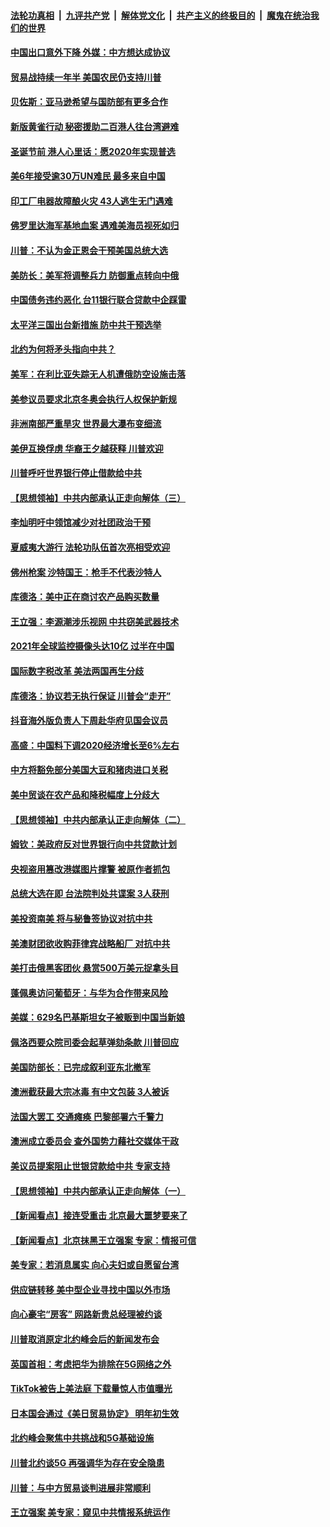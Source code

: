 ####  [法轮功真相](../../../../basic/blob/master/README.md?t=12090226) &nbsp;|&nbsp; [九评共产党](../../../../9ping.md/blob/master/README.md?t=12090226) &nbsp;|&nbsp; [解体党文化](../../../../jtdwh.md/blob/master/README.md?t=12090226)  &nbsp;|&nbsp; [共产主义的终极目的](../../../../gczydzjmd.md/blob/master/README.md?t=12090226) &nbsp;|&nbsp; [魔鬼在统治我们的世界](../../../../mgztzwmdsj.md/blob/master/README.md?t=12090226) 

#### [中国出口意外下降 外媒：中方想达成协议](../pages/nsc418/n11709015.md?t=12090226) 

#### [贸易战持续一年半 美国农民仍支持川普](../pages/nsc418/n11708960.md?t=12090226) 

#### [贝佐斯：亚马逊希望与国防部有更多合作](../pages/nsc418/n11708790.md?t=12090226) 

#### [新版黄雀行动 秘密援助二百港人往台湾避难](../pages/nsc418/n11708788.md?t=12090226) 

#### [圣诞节前 港人心里话：愿2020年实现普选](../pages/nsc418/n11708850.md?t=12090226) 

#### [美6年接受逾30万UN难民 最多来自中国](../pages/nsc418/n11701808.md?t=12090226) 

#### [印工厂电器故障酿火灾 43人逃生无门遇难](../pages/nsc418/n11708538.md?t=12090226) 

#### [佛罗里达海军基地血案 遇难美海员视死如归](../pages/nsc418/n11708389.md?t=12090226) 

#### [川普：不认为金正恩会干预美国总统大选](../pages/nsc418/n11708257.md?t=12090226) 

#### [美防长：美军将调整兵力 防御重点转向中俄](../pages/nsc418/n11708030.md?t=12090226) 

#### [中国债务违约恶化 台11银行联合贷款中企踩雷](../pages/nsc418/n11707668.md?t=12090226) 

#### [太平洋三国出台新措施 防中共干预选举](../pages/nsc418/n11707616.md?t=12090226) 

#### [北约为何将矛头指向中共？](../pages/nsc418/n11707391.md?t=12090226) 

#### [美军：在利比亚失踪无人机遭俄防空设施击落](../pages/nsc418/n11707505.md?t=12090226) 

#### [美参议员要求北京冬奥会执行人权保护新规](../pages/nsc418/n11707445.md?t=12090226) 

#### [非洲南部严重旱灾 世界最大瀑布变细流](../pages/nsc418/n11707426.md?t=12090226) 

#### [美伊互换俘虏 华裔王夕越获释 川普欢迎](../pages/nsc418/n11707343.md?t=12090226) 

#### [川普呼吁世界银行停止借款给中共](../pages/nsc418/n11707250.md?t=12090226) 

#### [【思想领袖】中共内部承认正走向解体（三）](../pages/nsc418/n11707193.md?t=12090226) 

#### [李灿明吁中领馆减少对社团政治干预](../pages/nsc418/n11705090.md?t=12090226) 

#### [夏威夷大游行 法轮功队伍首次亮相受欢迎](../pages/nsc418/n11703448.md?t=12090226) 

#### [佛州枪案 沙特国王：枪手不代表沙特人](../pages/nsc418/n11706084.md?t=12090226) 

#### [库德洛：美中正在商讨农产品购买数量](../pages/nsc418/n11706324.md?t=12090226) 

#### [王立强：李源潮涉乐视网 中共窃美武器技术](../pages/nsc418/n11706111.md?t=12090226) 

#### [2021年全球监控摄像头达10亿 过半在中国](../pages/nsc418/n11706046.md?t=12090226) 

#### [国际数字税改革 美法两国再生分歧](../pages/nsc418/n11706152.md?t=12090226) 

#### [库德洛：协议若无执行保证 川普会“走开”](../pages/nsc418/n11706070.md?t=12090226) 

#### [抖音海外版负责人下周赴华府见国会议员](../pages/nsc418/n11705847.md?t=12090226) 

#### [高盛：中国料下调2020经济增长至6%左右](../pages/nsc418/n11705789.md?t=12090226) 

#### [中方将豁免部分美国大豆和猪肉进口关税](../pages/nsc418/n11705623.md?t=12090226) 

#### [美中贸谈在农产品和降税幅度上分歧大](../pages/nsc418/n11705271.md?t=12090226) 

#### [【思想领袖】中共内部承认正走向解体（二）](../pages/nsc418/n11704968.md?t=12090226) 

#### [姆钦：美政府反对世界银行向中共贷款计划](../pages/nsc418/n11703992.md?t=12090226) 

#### [央视盗用篡改港媒图片撑警 被原作者抓包](../pages/nsc418/n11704805.md?t=12090226) 

#### [总统大选在即 台法院判处共谍案 3人获刑](../pages/nsc418/n11703917.md?t=12090226) 

#### [美投资南美 将与秘鲁签协议对抗中共](../pages/nsc418/n11703813.md?t=12090226) 

#### [美澳财团欲收购菲律宾战略船厂 对抗中共](../pages/nsc418/n11703819.md?t=12090226) 

#### [美打击俄黑客团伙 悬赏500万美元捉拿头目](../pages/nsc418/n11703749.md?t=12090226) 

#### [蓬佩奥访问葡萄牙：与华为合作带来风险](../pages/nsc418/n11703525.md?t=12090226) 

#### [美媒：629名巴基斯坦女子被贩到中国当新娘](../pages/nsc418/n11703260.md?t=12090226) 

#### [佩洛西要众院司委会起草弹劾条款 川普回应](../pages/nsc418/n11703336.md?t=12090226) 

#### [美国防部长：已完成叙利亚东北撤军](../pages/nsc418/n11703184.md?t=12090226) 

#### [澳洲截获最大宗冰毒 有中文包装 3人被诉](../pages/nsc418/n11703253.md?t=12090226) 

#### [法国大罢工 交通瘫痪 巴黎部署六千警力](../pages/nsc418/n11702578.md?t=12090226) 

#### [澳洲成立委员会 查外国势力藉社交媒体干政](../pages/nsc418/n11702722.md?t=12090226) 

#### [美议员提案阻止世银贷款给中共 专家支持](../pages/nsc418/n11702109.md?t=12090226) 

#### [【思想领袖】中共内部承认正走向解体（一）](../pages/nsc418/n11701493.md?t=12090226) 

#### [【新闻看点】接连受重击 北京最大噩梦要来了](../pages/nsc418/n11700803.md?t=12090226) 

#### [【新闻看点】北京抹黑王立强案 专家：情报可信](../pages/nsc418/n11700936.md?t=12090226) 

#### [美专家：若消息属实 向心夫妇或自愿留台湾](../pages/nsc418/n11701080.md?t=12090226) 

#### [供应链转移 美中型企业寻找中国以外市场](../pages/nsc418/n11701063.md?t=12090226) 

#### [向心豪宅“房客” 网路新贵总经理被约谈](../pages/nsc418/n11700880.md?t=12090226) 

#### [川普取消原定北约峰会后的新闻发布会](../pages/nsc418/n11700875.md?t=12090226) 

#### [英国首相：考虑把华为排除在5G网络之外](../pages/nsc418/n11700822.md?t=12090226) 

#### [TikTok被告上美法庭 下载量惊人市值曝光](../pages/nsc418/n11700578.md?t=12090226) 

#### [日本国会通过《美日贸易协定》 明年初生效](../pages/nsc418/n11700341.md?t=12090226) 

#### [北约峰会聚焦中共挑战和5G基础设施](../pages/nsc418/n11700587.md?t=12090226) 

#### [川普北约谈5G 再强调华为存在安全隐患](../pages/nsc418/n11700492.md?t=12090226) 

#### [川普：与中方贸易谈判进展非常顺利](../pages/nsc418/n11700511.md?t=12090226) 

#### [王立强案 美专家：窥见中共情报系统运作](../pages/nsc418/n11700022.md?t=12090226) 

